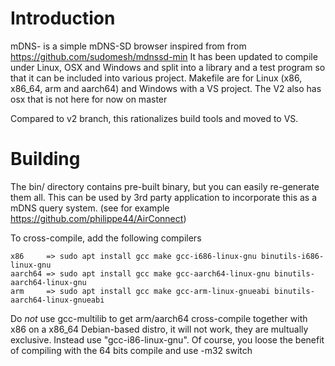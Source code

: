 # Introduction
mDNS- is a simple mDNS-SD browser inspired from from https://github.com/sudomesh/mdnssd-min
It has been updated to compile under Linux, OSX and Windows and split into a library and a test program so that it can be included into various project.
Makefile are for Linux (x86, x86_64, arm and aarch64) and Windows with a VS project. The V2 also has osx that is not here for now on master

Compared to v2 branch, this rationalizes build tools and moved to VS. 

# Building
The bin/ directory contains pre-built binary, but you can easily re-generate them all. This can be used by 3rd party application to incorporate this as a mDNS query system. (see for example https://github.com/philippe44/AirConnect)

To cross-compile, add the following compilers
```
x86     => sudo apt install gcc make gcc-i686-linux-gnu binutils-i686-linux-gnu
aarch64 => sudo apt install gcc make gcc-aarch64-linux-gnu binutils-aarch64-linux-gnu
arm     => sudo apt install gcc make gcc-arm-linux-gnueabi binutils-aarch64-linux-gnueabi
```
Do *not* use gcc-multilib to get arm/aarch64 cross-compile together with x86 on a x86_64 Debian-based distro, it will not work, they are multually exclusive. Instead use "gcc-i86-linux-gnu". Of course, you loose the benefit of compiling with the 64 bits compile and use -m32 switch
